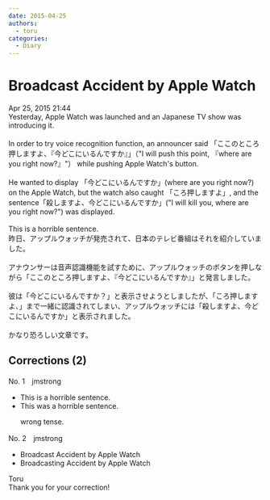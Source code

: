 ```yaml
---
date: 2015-04-25
authors:
  - toru
categories:
  - Diary
---
```


<h1 id="subject_show">Broadcast Accident by Apple Watch</h1>
<div class="date">Apr 25, 2015 21:44</div>
<div id="post"><div id="body_show_ori">
Yesterday, Apple Watch was launched and an Japanese TV show was introducing it.<br/><br/>In order to try voice recognition function, an announcer said 「ここのところ押しますよ、『今どこにいるんですか』」（"I will push this point, 『where are you right now?』"） while pushing Apple Watch's button.<br/><br/>He wanted to display 「今どこにいるんですか」(where are you right now?) on the Apple Watch, but the watch also caught 「ころ押しますよ」, and the sentence「殺しますよ、今どこにいるんですか」("I will kill you, where are you right now?") was displayed.<br/><br/>This is a horrible sentence.
</div></div>

<!-- more -->

<div id="post_ja"><div id="body_show_mo">
昨日、アップルウォッチが発売されて、日本のテレビ番組はそれを紹介していました。<br/><br/>アナウンサーは音声認識機能を試すために、アップルウォッチのボタンを押しながら「ここのところ押しますよ、『今どこにいるんですか』」と発言しました。<br/><br/>彼は「今どこにいるんですか？」と表示させようとしましたが、「ころ押しますよ、」まで一緒に認識されてしまい、アップルウォッチには「殺しますよ、今どこにいるんですか」と表示されました。<br/><br/>かなり恐ろしい文章です。
</div></div>

## Corrections (2)
<div id="block"><div class="first_name"> No. 1　<span class="just_name">jmstrong</span></div><div id="block2">
<ul class="correction_field">
<li class="incorrect">This is a horrible sentence.</li>
<li class="corrected correct">
This <span class="f_blue"><span class="f_bold">was</span></span> a horrible sentence.
<p class="correction_comment">wrong tense.</p>
</li>
</ul>
</div></div>
<div id="block"><div class="first_name"> No. 2　<span class="just_name">jmstrong</span></div><div id="block2">
<ul class="correction_field">
<li class="incorrect">Broadcast Accident by Apple Watch</li>
<li class="corrected correct">
Broadcast<span class="f_blue">ing</span> Accident by Apple Watch
</li>
</ul>
</div><div class="name"><span class="just_name">Toru</span><br>
Thank you for your correction!
</div>
</div>
